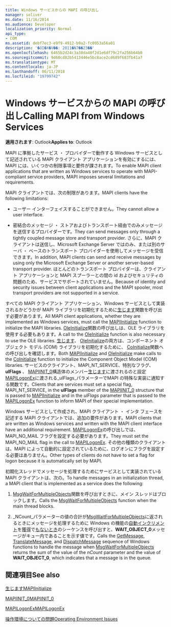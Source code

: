 ```yaml
---
title: Windows サービスからの MAPI の呼び出し
manager: soliver
ms.date: 11/16/2014
ms.audience: Developer
localization_priority: Normal
api_type:
- COM
ms.assetid: debf7ec3-e9f9-4912-b9a2-fc0953a56a01
description: '�ŏI�X�V��: 2011�N7��23��'
ms.openlocfilehash: 6465b2d24c3a38da40f2d1e6df79c2fa256b64b0
ms.sourcegitcommit: 9d60cd82b5413446e5bc8ace2cd689f683fb41a7
ms.translationtype: MT
ms.contentlocale: ja-JP
ms.lasthandoff: 06/11/2018
ms.locfileid: "19799742"
---
```

# <a name="calling-mapi-from-windows-services"></a><span data-ttu-id="de561-103">Windows サービスからの MAPI の呼び出し</span><span class="sxs-lookup"><span data-stu-id="de561-103">Calling MAPI from Windows Services</span></span>

  
  
<span data-ttu-id="de561-104">**適用されます**: Outlook</span><span class="sxs-lookup"><span data-stu-id="de561-104">**Applies to**: Outlook</span></span> 
  
<span data-ttu-id="de561-105">MAPI に準拠したサービス ・ プロバイダーで動作する Windows サービスとして記述されている MAPI クライアント アプリケーションを有効にするには、MAPI には、いくつかの制限事項と要件が課されます。</span><span class="sxs-lookup"><span data-stu-id="de561-105">To enable MAPI client applications that are written as Windows services to operate with MAPI-compliant service providers, MAPI imposes several limitations and requirements.</span></span>
  
<span data-ttu-id="de561-106">MAPI クライアントでは、次の制限があります。</span><span class="sxs-lookup"><span data-stu-id="de561-106">MAPI clients have the following limitations:</span></span>
  
- <span data-ttu-id="de561-107">ユーザー インターフェイスすることができません。</span><span class="sxs-lookup"><span data-stu-id="de561-107">They cannot allow a user interface.</span></span>
    
- <span data-ttu-id="de561-108">密結合のメッセージ ・ ストアおよびトランスポート経由でのみメッセージを送信するプロバイダーです。</span><span class="sxs-lookup"><span data-stu-id="de561-108">They can send messages only through a tightly coupled message store and transport provider.</span></span> <span data-ttu-id="de561-109">さらに、MAPI クライアントは送信し、Microsoft Exchange Server ではのみ、または別のサーバ ・ ベースのトランスポート プロバイダーを使用してメッセージを受信できます。</span><span class="sxs-lookup"><span data-stu-id="de561-109">In addition, MAPI clients can send and receive messages by using only the Microsoft Exchange Server or another server-based transport provider.</span></span> <span data-ttu-id="de561-110">ほとんどのトランスポート プロバイダーは、クライアント アプリケーションと MAPI スプーラーとの間の id およびセキュリティの問題のため、サービスでサポートされていません。</span><span class="sxs-lookup"><span data-stu-id="de561-110">Because of identity and security issues between client applications and the MAPI spooler, most transport providers are not supported in a service.</span></span> 
    
<span data-ttu-id="de561-111">すべての MAPI クライアント アプリケーション、Windows サービスとして実装されるかどうかが MAPI ライブラリを初期化するために[生じます](mapiinitialize.md)関数を呼び出す必要があります。</span><span class="sxs-lookup"><span data-stu-id="de561-111">All MAPI client applications, whether they are implemented as Windows services, must call the [MAPIInitialize](mapiinitialize.md) function to initialize the MAPI libraries.</span></span> <span data-ttu-id="de561-112">[OleInitialize](http://msdn.microsoft.com/en-us/library/ms690134%28v=VS.85%29.aspx)関数の呼び出しは、OLE ライブラリを使用する必要もあります。</span><span class="sxs-lookup"><span data-stu-id="de561-112">A call to the [OleInitialize](http://msdn.microsoft.com/en-us/library/ms690134%28v=VS.85%29.aspx) function is also necessary to use the OLE libraries.</span></span> <span data-ttu-id="de561-113">[生じます](mapiinitialize.md)、 [OleInitialize](http://msdn.microsoft.com/en-us/library/ms690134%28v=VS.85%29.aspx)の両方は、コンポーネント オブジェクト モデル (COM) ライブラリを初期化するために、 [CoInitialize](http://msdn.microsoft.com/en-us/library/ms678543%28VS.85%29.aspx)関数への呼び出しを確認します。</span><span class="sxs-lookup"><span data-stu-id="de561-113">Both [MAPIInitialize](mapiinitialize.md) and [OleInitialize](http://msdn.microsoft.com/en-us/library/ms690134%28v=VS.85%29.aspx) make calls to the [CoInitialize](http://msdn.microsoft.com/en-us/library/ms678543%28VS.85%29.aspx) function to initialize the Component Object Model (COM) libraries.</span></span> <span data-ttu-id="de561-114">サービスのクライアント、MAPI_NT_SERVICE、特別なフラグ、 **ulFlags** 、 [MAPIINIT_0](mapiinit_0.md)構造体のメンバー[生じます](mapiinitialize.md)に渡されるのと設定[MAPILogonEx](mapilogonex.md)に渡される_ulFlags_パラメーターでMAPI の特殊な実装に通知する関数です。</span><span class="sxs-lookup"><span data-stu-id="de561-114">Clients that are services must set a special flag, MAPI_NT_SERVICE, in the **ulFlags** member of the [MAPIINIT_0](mapiinit_0.md) structure that is passed to [MAPIInitialize](mapiinitialize.md) and in the  _ulFlags_ parameter that is passed to the [MAPILogonEx](mapilogonex.md) function to inform MAPI of their special implementation.</span></span> 
  
<span data-ttu-id="de561-115">Windows サービスとして作成され、MAPI クライアント ・ インタ フェースを記述する MAPI クライアントでは、追加の要件があります。</span><span class="sxs-lookup"><span data-stu-id="de561-115">MAPI clients that are written as Windows services and written with the MAPI client interface have an additional requirement.</span></span> <span data-ttu-id="de561-116">[MAPILogonEx](mapilogonex.md)の呼び出しでは、MAPI_NO_MAIL フラグを設定する必要があります。</span><span class="sxs-lookup"><span data-stu-id="de561-116">They must set the MAPI_NO_MAIL flag in the call to [MAPILogonEx](mapilogonex.md).</span></span> <span data-ttu-id="de561-117">その他の種類のクライアントは、MAPI によって自動的に設定されているために、ログオンにフラグを設定する必要はありません。</span><span class="sxs-lookup"><span data-stu-id="de561-117">Other types of clients do not have to set a flag for logon because it is automatically set by MAPI.</span></span>
  
<span data-ttu-id="de561-118">初期化スレッドでメッセージを処理するためにサービスとして実装されている MAPI クライアントは、次の。</span><span class="sxs-lookup"><span data-stu-id="de561-118">To handle messages in an initialization thread, a MAPI client that is implemented as a service does the following:</span></span>
  
1. <span data-ttu-id="de561-119">[MsgWaitForMultipleObjects](http://msdn.microsoft.com/en-us/library/ms684242%28VS.85%29.aspx)関数を呼び出すときに、メイン スレッドはブロックします。</span><span class="sxs-lookup"><span data-stu-id="de561-119">Calls the [MsgWaitForMultipleObjects](http://msdn.microsoft.com/en-us/library/ms684242%28VS.85%29.aspx) function when the main thread blocks.</span></span> 
    
2. <span data-ttu-id="de561-120">_NCount_パラメーターの値の合計が[MsgWaitForMultipleObjects](http://msdn.microsoft.com/en-us/library/ms684242%28VS.85%29.aspx)に返されるときにメッセージを処理するために Windows の機能の[自動インクリメント](http://msdn.microsoft.com/en-us/library/ms644936%28VS.85%29.aspx)を[獲得](http://msdn.microsoft.com/en-us/library/ms644955%28VS.85%29.aspx)で[もないとき](http://msdn.microsoft.com/en-us/library/ms644934%28VS.85%29.aspx)のシーケンスを呼び出すと、**WAIT_OBJECT_0**メッセージがキュー内であることを示す値です。</span><span class="sxs-lookup"><span data-stu-id="de561-120">Calls the [GetMessage](http://msdn.microsoft.com/en-us/library/ms644936%28VS.85%29.aspx), [TranslateMessage](http://msdn.microsoft.com/en-us/library/ms644955%28VS.85%29.aspx), and [DispatchMessage](http://msdn.microsoft.com/en-us/library/ms644934%28VS.85%29.aspx) sequence of Windows functions to handle the message when [MsgWaitForMultipleObjects](http://msdn.microsoft.com/en-us/library/ms684242%28VS.85%29.aspx) returns the sum of the value of the  _nCount_ parameter and the value of **WAIT_OBJECT_0**, which indicates that a message is in the queue.</span></span>
    
## <a name="see-also"></a><span data-ttu-id="de561-121">関連項目</span><span class="sxs-lookup"><span data-stu-id="de561-121">See also</span></span>



[<span data-ttu-id="de561-122">生じます</span><span class="sxs-lookup"><span data-stu-id="de561-122">MAPIInitialize</span></span>](mapiinitialize.md)
  
[<span data-ttu-id="de561-123">MAPIINIT_0</span><span class="sxs-lookup"><span data-stu-id="de561-123">MAPIINIT_0</span></span>](mapiinit_0.md)
  
[<span data-ttu-id="de561-124">MAPILogonEx</span><span class="sxs-lookup"><span data-stu-id="de561-124">MAPILogonEx</span></span>](mapilogonex.md)


[<span data-ttu-id="de561-125">操作環境についての問題</span><span class="sxs-lookup"><span data-stu-id="de561-125">Operating Environment Issues</span></span>](operating-environment-issues.md)

